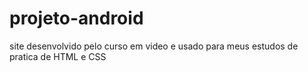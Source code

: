 # projeto-android
 site desenvolvido pelo curso em video e usado para meus estudos de pratica de HTML e CSS
